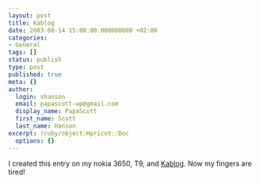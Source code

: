 ```yaml
---
layout: post
title: Kablog
date: 2003-08-14 15:08:00.000000000 +02:00
categories:
- General
tags: []
status: publish
type: post
published: true
meta: {}
author:
  login: shanson
  email: papascott-wp@gmail.com
  display_name: PapaScott
  first_name: Scott
  last_name: Hanson
excerpt: !ruby/object:Hpricot::Doc
  options: {}
---
```

<p>I created this entry on my nokia 3650, T9, and <a href="http://www.rawthought.com/projects/kablog/">Kablog</a>. Now my fingers are tired!</p>
